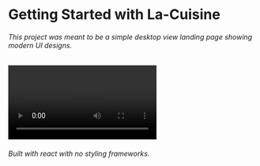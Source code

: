  <h1>Getting Started with La-Cuisine</h1>

<h6>This project was meant to be a simple desktop view landing page showing modern UI designs.</h6>
<video controls autoplay>
  <source src="./bandicam 2022-03-07 13-37-45-356.mp4" type="video/mp4">
</video>

<h6> Built with react with no styling frameworks.</h6>
